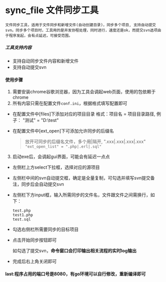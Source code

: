# sync_file 文件同步工具

   	文件同步工具，适用于文件同步和新增文件(自动创建目录)，同步多个项目, 支持自动提交svn。同步多个项目时，工具用的是并发协程处理，同时进行，速度还是ok，而提交svn选项由于程序发起，会有点延迟，可接受范围。 

##### 工具支持内容

- 支持自动同步文件内容和新增文件
- 支持自动提交svn

#### 使用步骤

1. 需要安装chrome谷歌浏览器，因为工具会调起web页面，使用的包依赖于chrome   
2. 所有内容只需在配置文件`conf.ini`，根据格式填写配置即可

- 在配置文件中[files]下添加对应的项目目录
  格式：项目名 = 项目目录路径, 例子： "测试" = "D:\test"

- 在配置文件中[ext_open]下可添加允许同步的后缀名

  > 放开可同步的后缀名文件，多个用|隔开, ".xxx|.xxx|.xxx|.xxx"  
  > `"ext_open_list" = ".php|.erl|.sql"`

3. 启动exe后，会调起gui界面，可能会有延迟一点点

- 左侧栏上方select下拉框，选择对应的源项目

- 左侧栏中间的svn自动提交框，确定是全量复制，可勾选并填写svn提交备注，同步后会自动提交svn

- 左侧栏下方input框，输入所需同步的文件名，文件跟文件之间需换行，如下：

  ```
  test.php
  test1.php
  test.sql
  ```

- 勾选右侧栏所需要同步的目标项目

- 点击开始同步按钮即可

  如勾选了提交svn，**命令窗口会打印输出相关流程的实时log输出**

- 完成后右上角关闭即可

#### last:程序占用的端口号是8080，有go环境可以自行修改，重新编译即可

